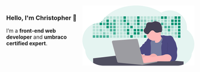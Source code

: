 <img align="right" height="162" src="https://github.com/christopherrobinson/christopherrobinson/blob/master/undraw_developer_activity@2x.png" width="300">

### Hello, I'm Christopher 👋

I’m a **front-end web developer** and **umbraco certified expert**.
